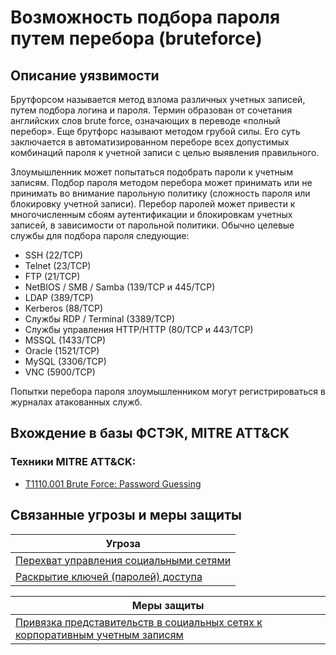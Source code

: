 # Возможность подбора пароля путем перебора (bruteforce)
## Описание уязвимости
Брутфорсом называется метод взлома различных учетных записей, путем подбора логина и пароля. Термин образован от сочетания английских слов brute force, означающих в переводе «полный перебор». Еще брутфорс называют методом грубой силы. Его суть заключается в автоматизированном переборе всех допустимых комбинаций пароля к учетной записи с целью выявления правильного.

Злоумышленник может попытаться подобрать пароли к учетным записям. Подбор пароля методом перебора может принимать или не принимать во внимание парольную политику (сложность пароля или блокировку учетной записи). 
Перебор паролей может привести к многочисленным сбоям аутентификации и блокировкам учетных записей, в зависимости от парольной политики.
Обычно целевые службы для подбора пароля следующие:

+ SSH (22/TCP)
+ Telnet (23/TCP)
+ FTP (21/TCP)
+ NetBIOS / SMB / Samba (139/TCP и 445/TCP)
+ LDAP (389/TCP)
+ Kerberos (88/TCP)
+ Службы RDP / Terminal (3389/TCP)
+ Службы управления HTTP/HTTP (80/TCP и 443/TCP)
+ MSSQL (1433/TCP)
+ Oracle (1521/TCP)
+ MySQL (3306/TCP)
+ VNC (5900/TCP)

Попытки перебора пароля злоумышленником могут регистрироваться в журналах атакованных служб.

## Вхождение в базы ФСТЭК, MITRE ATT&CK
### Техники MITRE ATT&CK:
+ [T1110.001 Brute Force: Password Guessing](https://attack.mitre.org/techniques/T1110/001/)

## Связанные угрозы и меры защиты
|Угроза|
|-|
|[Перехват управления социальными сетями](/vkr/threats/page22)|
|[Раскрытие ключей (паролей) доступа](/vkr/threats/page2)|

|Меры защиты|
|-|
|[Привязка представительств в социальных сетях к корпоративным учетным записям](/vkr/measures/page37)|

